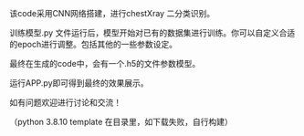 该code采用CNN网络搭建，进行chestXray 二分类识别。

训练模型.py  文件运行后，模型开始对已有的数据集进行训练。你可以自定义合适的epoch进行调整。包括其他的一些参数设定。

最终在生成的code中，会有一个.h5的文件参数模型。

运行APP.py即可得到最终的效果展示。

如有问题欢迎进行讨论和交流！

（python 3.8.10 template 在目录里，如下载失败，自行构建）
